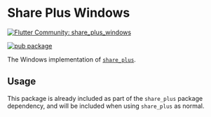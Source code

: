 # Share Plus Windows

[![Flutter Community: share_plus_windows](https://fluttercommunity.dev/_github/header/share_plus_windows)](https://github.com/fluttercommunity/community)

[![pub package](https://img.shields.io/pub/v/share_plus_windows.svg)](https://pub.dev/packages/share_plus_windows)

The Windows implementation of [`share_plus`](https://pub.dev/packages/share_plus).

## Usage

This package is already included as part of the `share_plus` package dependency, and will
be included when using `share_plus` as normal.
